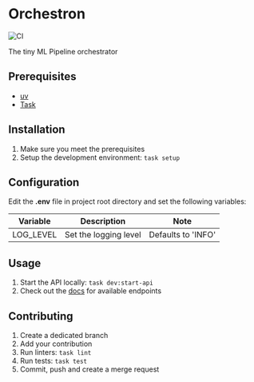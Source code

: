# Orchestron

![CI](https://github.com/slangenbach/orchestron/actions/workflows/ci.yml/badge.svg)

The tiny ML Pipeline orchestrator

## Prerequisites

- [uv][1]
- [Task][2]

## Installation

1. Make sure you meet the prerequisites
1. Setup the development environment: `task setup`

## Configuration

Edit the **.env** file in project root directory and set the following variables:

| Variable | Description | Note |
| --- | --- | --- |
| LOG_LEVEL | Set the logging level | Defaults to 'INFO'

## Usage

1. Start the API locally: `task dev:start-api`
1. Check out the [docs](http://127.0.0.1:8000/docs) for available endpoints

## Contributing

1. Create a dedicated branch
1. Add your contribution
1. Run linters: `task lint`
1. Run tests: `task test`
1. Commit, push and create a merge request


[1]: https://docs.astral.sh/uv/
[2]: https://taskfile.dev/
